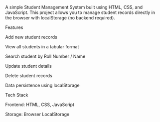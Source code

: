 A simple Student Management System built using HTML, CSS, and JavaScript.
This project allows you to manage student records directly in the browser with localStorage (no backend required).

 Features

 Add new student records

 View all students in a tabular format

 Search student by Roll Number / Name

 Update student details

 Delete student records

 Data persistence using localStorage

 Tech Stack

Frontend: HTML, CSS, JavaScript

Storage: Browser LocalStorage
